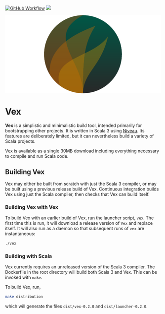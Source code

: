[<img alt="GitHub Workflow" src="https://img.shields.io/github/workflow/status/propensive/vex/Build/main?style=for-the-badge" height="24">](https://github.com/propensive/vex/actions)
[<img src="https://img.shields.io/discord/633198088311537684?color=8899f7&label=DISCORD&style=for-the-badge" height="24">](https://discord.gg/v7CjtbnwDq)

![Vex logo](doc/logo.svg)

# Vex

__Vex__ is a simplistic and minimalistic build tool, intended primarily for bootstrapping other projects. It is written in Scala
3 using [Niveau](https://github.com/propensive/niveau/). Its features are deliberately limited, but it can nevertheless build a
variety of Scala projects.

Vex is available as a single 30MB download including everything necessary to compile and run Scala code.

## Building Vex

Vex may either be built from scratch with just the Scala 3 compiler, or may be built using a previous release build of Vex.
Continuous integration builds Vex using just the Scala compiler, then checks that Vex can build itself.

### Building Vex with Vex

To build Vex with an earlier build of Vex, run the launcher script, `vex`. The first time this is run, it will download a release
version of `Vex` and replace itself. It will also run as a daemon so that subsequent runs of `vex` are instantaneous:
```sh
./vex
```

### Building with Scala

Vex currently requires an unreleased version of the Scala 3 compiler. The Dockerfile in the root directory will build both Scala 3
and Vex. This can be invoked with `make`.

To build Vex, run,
```sh
make distribution
```
which will generate the files `dist/vex-0.2.0` and `dist/launcher-0.2.0`.

